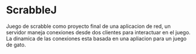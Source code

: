 # ScrabbleJ
Juego de scrabble como proyecto final de una aplicacion de red, un servidor maneja conexiones desde dos clientes para interactuar en el juego.
La dinamica de las conexiones esta basada en una apliacion para un juego de gato. 
